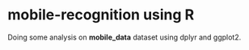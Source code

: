 # mobile-recognition using R
Doing some analysis on **mobile_data** dataset using dplyr and ggplot2.
